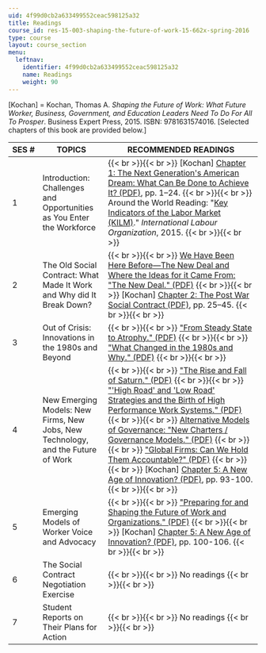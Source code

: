 ```yaml
---
uid: 4f99d0cb2a633499552ceac598125a32
title: Readings
course_id: res-15-003-shaping-the-future-of-work-15-662x-spring-2016
type: course
layout: course_section
menu:
  leftnav:
    identifier: 4f99d0cb2a633499552ceac598125a32
    name: Readings
    weight: 90
---
```


\[Kochan\] = Kochan, Thomas A. _Shaping the Future of Work: What Future Worker, Business, Government, and Education Leaders Need To Do For All To Prosper_. Business Expert Press, 2015. ISBN: 9781631574016. \[Selected chapters of this book are provided below.\]

| SES # | TOPICS | RECOMMENDED READINGS |
| --- | --- | --- |
| 1 | Introduction: Challenges and Opportunities as You Enter the Workforce |  {{< br >}}{{< br >}} \[Kochan\] [Chapter 1: The Next Generation's American Dream: What Can Be Done to Achieve It? (PDF)](/resources/res-15-003-shaping-the-future-of-work-15-662x-spring-2016/readings/MITRES_15_003S16_Chapter1.pdf), pp. 1–24. {{< br >}}{{< br >}} Around the World Reading: "[Key Indicators of the Labor Market (KILM)](http://www.ilo.org/global/about-the-ilo/newsroom/news/WCMS_423596/lang--en/index.htm)." _International Labour Organization_, 2015. {{< br >}}{{< br >}}  |
| 2 | The Old Social Contract: What Made It Work and Why did It Break Down? |  {{< br >}}{{< br >}} [We Have Been Here Before—The New Deal and Where the Ideas for it Came From: "The New Deal." (PDF)](/resources/res-15-003-shaping-the-future-of-work-15-662x-spring-2016/readings/MITRES_15_003S16_newdeal.pdf) {{< br >}}{{< br >}} \[Kochan\] [Chapter 2: The Post War Social Contract (PDF)](/resources/res-15-003-shaping-the-future-of-work-15-662x-spring-2016/readings/MITRES_15_003S16_Chapter2.pdf), pp. 25–45. {{< br >}}{{< br >}}  |
| 3 | Out of Crisis: Innovations in the 1980s and Beyond |  {{< br >}}{{< br >}} ["From Steady State to Atrophy." (PDF)](/resources/res-15-003-shaping-the-future-of-work-15-662x-spring-2016/readings/MITRES_15_003S16_atrophy.pdf) {{< br >}}{{< br >}} ["What Changed in the 1980s and Why." (PDF)](/resources/res-15-003-shaping-the-future-of-work-15-662x-spring-2016/readings/MITRES_15_003S16_1980s.pdf) {{< br >}}{{< br >}}  |
| 4 | New Emerging Models: New Firms, New Jobs, New Technology, and the Future of Work |  {{< br >}}{{< br >}} ["The Rise and Fall of Saturn." (PDF)](/resources/res-15-003-shaping-the-future-of-work-15-662x-spring-2016/readings/MITRES_15_003S16_saturn.pdf) {{< br >}}{{< br >}} ["'High Road' and 'Low Road' Strategies and the Birth of High Performance Work Systems." (PDF)](/resources/res-15-003-shaping-the-future-of-work-15-662x-spring-2016/readings/MITRES_15_003S16_worksys.pdf) {{< br >}}{{< br >}} [Alternative Models of Governance: "New Charters / Governance Models." (PDF)](/resources/res-15-003-shaping-the-future-of-work-15-662x-spring-2016/readings/MITRES_15_003S16_govnmdl.pdf) {{< br >}}{{< br >}} ["Global Firms: Can We Hold Them Accountable?" (PDF)](/resources/res-15-003-shaping-the-future-of-work-15-662x-spring-2016/readings/MITRES_15_003S16_global.pdf) {{< br >}}{{< br >}} \[Kochan\] [Chapter 5: A New Age of Innovation? (PDF)](/resources/res-15-003-shaping-the-future-of-work-15-662x-spring-2016/readings/MITRES_15_003S16_Chapter5.pdf), pp. 93-100. {{< br >}}{{< br >}}  |
| 5 | Emerging Models of Worker Voice and Advocacy |  {{< br >}}{{< br >}} ["Preparing for and Shaping the Future of Work and Organizations." (PDF)](/resources/res-15-003-shaping-the-future-of-work-15-662x-spring-2016/readings/MITRES_15_003S16_futurewrk.pdf) {{< br >}}{{< br >}} \[Kochan\] [Chapter 5: A New Age of Innovation? (PDF)](/resources/res-15-003-shaping-the-future-of-work-15-662x-spring-2016/readings/MITRES_15_003S16_pp100-106.pdf), pp. 100-106. {{< br >}}{{< br >}}  |
| 6 | The Social Contract Negotiation Exercise |  {{< br >}}{{< br >}} No readings {{< br >}}{{< br >}}  |
| 7 | Student Reports on Their Plans for Action |  {{< br >}}{{< br >}} No readings {{< br >}}{{< br >}}